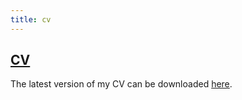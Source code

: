 ```yaml
---
title: cv 
---
```

## [CV](assets/docs/HarryWaugh.pdf)
The latest version of my CV can be downloaded [here](assets/docs/HarryWaugh.pdf).
